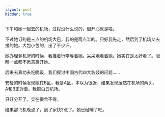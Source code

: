 ```yaml
---
layout: post
hidden: true
---
```

下午和她一起去的机场，过程没什么说的，很开心就是啦。

不过她订的是三点的机场大巴，我的是两点半的。只好我先走，然后到了机场又去接的她。大包小包的，出了不少汗。

她办理登机牌的时候，我推着行李等着她。呆呆地看着她。她实在是太好看了。眼睛一点都不愿意离开她。

后来去真功夫吃晚饭，我们探讨中国古代四大名妓的问题……

安检的时候发现她在B区，我是A区，本以为很近，结果发现居然在机场的两头，A和B正对着。我恨白云机场。

只好分开了。实在很舍不得。

结果那飞机晚点了，到了家快2点了。她已经睡了吧。